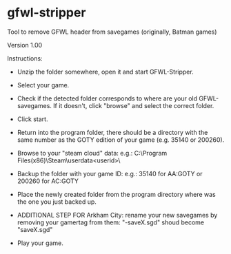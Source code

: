 gfwl-stripper
=============

Tool to remove GFWL header from savegames (originally, Batman games)

Version 1.00

Instructions:

- Unzip the folder somewhere, open it and start GFWL-Stripper.

- Select your game.
- Check if the detected folder corresponds to where are your old GFWL-savegames.
    If it doesn't, click "browse" and select the correct folder.

- Click start.

- Return into the program folder, there should be a directory with the same number as the GOTY edition of your game (e.g. 35140 or 200260).

- Browse to your "steam cloud" data:
    e.g.: C:\Program Files(x86)\Steam\userdata\<userid>\

- Backup the folder with your game ID:
    e.g.: 35140 for AA:GOTY or 200260 for AC:GOTY

- Place the newly created folder from the program directory where was the one you just backed up.


- ADDITIONAL STEP FOR Arkham City: rename your new savegames by removing your gamertag from them:
    "<gamertag>-saveX.sgd" shoud become "saveX.sgd"

- Play your game.
